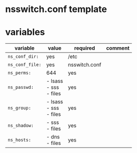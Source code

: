 # nsswitch.conf template

# variables

| variable | value| required | comment |
|----------|------|----------|---------|
| `ns_conf_dir:` | yes | /etc |
| `ns_conf_file:` | yes | nsswitch.conf |
| `ns_perms:` | 644 | yes |
| `ns_passwd:` | - lsass <br> - sss <br> - files | yes |
| `ns_group:` | - lsass <br> - sss <br> - files | yes |
| `ns_shadow:` | - sss <br> - files | yes |
| `ns_hosts:` |  - dns <br> - files | yes |
